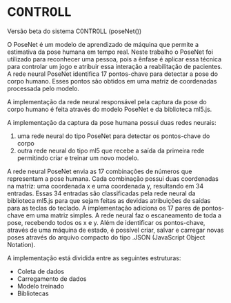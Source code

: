 # C0NTR0LL
Versão beta do sistema C0NTR0LL (poseNet())

O PoseNet é um modelo de aprendizado de máquina que permite a estimativa da pose humana em tempo real. Neste trabalho o PoseNet foi utilizado para reconhecer uma pessoa, pois a ênfase é aplicar essa técnica para controlar um jogo e atribuir essa interação a reabilitação de pacientes. A rede neural PoseNet identifica 17 pontos-chave para detectar a pose do corpo humano. Esses pontos são obtidos em uma matriz de coordenadas processada pelo modelo.

A implementação da rede neural responsável pela captura da pose do corpo humano é feita através do modelo PoseNet e da biblioteca ml5.js.

A implementação da captura da pose humana possui duas redes neurais:
1. uma rede neural do tipo PoseNet para detectar os pontos-chave do corpo
2. outra rede neural do tipo ml5 que recebe a saída da primeira rede permitindo criar e treinar um novo modelo.

A rede neural PoseNet envia as 17 combinações de números que representam a pose humana. Cada combinação possui duas coordenadas na matriz: uma coordenada x e uma coordenada y, resultando em 34 entradas. Essas 34 entradas são classificadas pela rede neural da biblioteca ml5.js para que sejam feitas as devidas atribuições de saídas para as teclas do teclado. A implementação adiciona os 17 pares de pontos-chave em uma matriz simples. A rede neural faz o escaneamento de toda a pose, recebendo todos os x e y. Além de identificar os pontos-chave, através de uma máquina de estado, é possível criar, salvar e carregar novas poses através do arquivo compacto do tipo .JSON (JavaScript Object Notation).

A implementação está dividida entre as seguintes estruturas: 
- Coleta de dados
- Carregamento de dados
- Modelo treinado
- Bibliotecas
